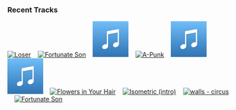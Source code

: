 ### Recent Tracks
[<img src='https://lastfm.freetls.fastly.net/i/u/300x300/aaaa2330044210e01f34544436b2c172.png' width='16%' height='16%' alt='Loser'>](https://www.last.fm/music/moby%2brich/_/loser)&nbsp;&nbsp;&nbsp;&nbsp;[<img src='https://lastfm.freetls.fastly.net/i/u/300x300/317e62e14606466fb9484ac889c8626d.png' width='16%' height='16%' alt='Fortunate Son'>](https://www.last.fm/music/creedence%2bclearwater%2brevival/_/fortunate%2bson)&nbsp;&nbsp;&nbsp;&nbsp;[<img src='https://github.com/atfinke/atfinke/blob/master/placeholder.jpeg?raw=true' width='16%' height='16%' alt='Lonely (with Jonas Brothers)'>](https://www.last.fm/music/diplo/_/lonely%2b%2528with%2bjonas%2bbrothers%2529)&nbsp;&nbsp;&nbsp;&nbsp;[<img src='https://lastfm.freetls.fastly.net/i/u/300x300/61fe67ac1045c545a57bfc81da022f91.png' width='16%' height='16%' alt='A-Punk'>](https://www.last.fm/music/vampire%2bweekend/_/a-punk)&nbsp;&nbsp;&nbsp;&nbsp;[<img src='https://github.com/atfinke/atfinke/blob/master/placeholder.jpeg?raw=true' width='16%' height='16%' alt='Sunflower (feat. Steve Lacy)'>](https://www.last.fm/music/vampire%2bweekend/_/sunflower%2b%2528feat.%2bsteve%2blacy%2529)&nbsp;&nbsp;&nbsp;&nbsp;<br>[<img src='https://github.com/atfinke/atfinke/blob/master/placeholder.jpeg?raw=true' width='16%' height='16%' alt='No Way!'>](https://www.last.fm/music/bazzi/_/no%2bway%2521)&nbsp;&nbsp;&nbsp;&nbsp;[<img src='https://lastfm.freetls.fastly.net/i/u/300x300/d729c74038524c40b775b11d3a51855d.png' width='16%' height='16%' alt='Flowers in Your Hair'>](https://www.last.fm/music/the%2blumineers/_/flowers%2bin%2byour%2bhair)&nbsp;&nbsp;&nbsp;&nbsp;[<img src='https://lastfm.freetls.fastly.net/i/u/300x300/f69995fd58c2448dc4df3f2b62a0abb1.png' width='16%' height='16%' alt='Isometric (intro)'>](https://www.last.fm/music/madeon/_/isometric%2b%2528intro%2529)&nbsp;&nbsp;&nbsp;&nbsp;[<img src='https://lastfm.freetls.fastly.net/i/u/300x300/e850ce45bc8775b17ad83cb6cebbf281.png' width='16%' height='16%' alt='walls - circus'>](https://www.last.fm/music/tom%2bpetty%2band%2bthe%2bheartbreakers/_/walls%2b-%2bcircus)&nbsp;&nbsp;&nbsp;&nbsp;[<img src='https://lastfm.freetls.fastly.net/i/u/300x300/317e62e14606466fb9484ac889c8626d.png' width='16%' height='16%' alt='Fortunate Son'>](https://www.last.fm/music/creedence%2bclearwater%2brevival/_/fortunate%2bson)&nbsp;&nbsp;&nbsp;&nbsp;<br>